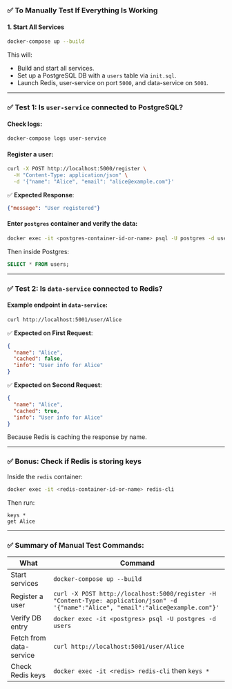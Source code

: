 ### ✅ To Manually Test If Everything Is Working

#### 1. **Start All Services**

```bash
docker-compose up --build
```

This will:

* Build and start all services.
* Set up a PostgreSQL DB with a `users` table via `init.sql`.
* Launch Redis, user-service on port `5000`, and data-service on `5001`.

---

### ✅ Test 1: Is `user-service` connected to PostgreSQL?

#### Check logs:

```bash
docker-compose logs user-service
```

#### Register a user:

```bash
curl -X POST http://localhost:5000/register \
  -H "Content-Type: application/json" \
  -d '{"name": "Alice", "email": "alice@example.com"}'
```

✅ **Expected Response**:

```json
{"message": "User registered"}
```

#### Enter `postgres` container and verify the data:

```bash
docker exec -it <postgres-container-id-or-name> psql -U postgres -d users
```

Then inside Postgres:

```sql
SELECT * FROM users;
```

---

### ✅ Test 2: Is `data-service` connected to Redis?

#### Example endpoint in `data-service`:

```bash
curl http://localhost:5001/user/Alice
```

✅ **Expected on First Request**:

```json
{
  "name": "Alice",
  "cached": false,
  "info": "User info for Alice"
}
```

✅ **Expected on Second Request**:

```json
{
  "name": "Alice",
  "cached": true,
  "info": "User info for Alice"
}
```

Because Redis is caching the response by name.

---

### ✅ Bonus: Check if Redis is storing keys

Inside the `redis` container:

```bash
docker exec -it <redis-container-id-or-name> redis-cli
```

Then run:

```redis
keys *
get Alice
```

---

### ✅ Summary of Manual Test Commands:

| What                    | Command                                                                                                                              |
| ----------------------- | ------------------------------------------------------------------------------------------------------------------------------------ |
| Start services          | `docker-compose up --build`                                                                                                          |
| Register a user         | `curl -X POST http://localhost:5000/register -H "Content-Type: application/json" -d '{"name":"Alice", "email":"alice@example.com"}'` |
| Verify DB entry         | `docker exec -it <postgres> psql -U postgres -d users`                                                                               |
| Fetch from data-service | `curl http://localhost:5001/user/Alice`                                                                                              |
| Check Redis keys        | `docker exec -it <redis> redis-cli` then `keys *`                                                                                    |

